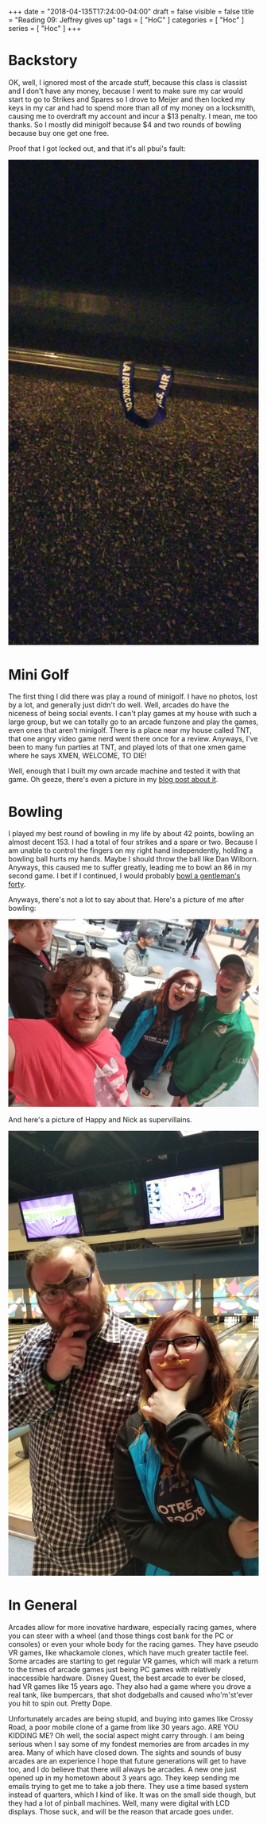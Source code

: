 +++
date = "2018-04-135T17:24:00-04:00"
draft = false
visible = false
title = "Reading 09: Jeffrey gives up"
tags = [ "HoC" ]
categories = [ "Hoc" ]
series = [ "Hoc" ]
+++

Backstory
===

OK, well, I ignored most of the arcade stuff, because this class is classist and I don't have any money,
because I went to make sure my car would start to go to Strikes and Spares so I drove to Meijer and then locked
my keys in my car and had to spend more than all of my money on a locksmith, causing me to overdraft my account
and incur a $13 penalty. I mean, me too thanks. So I mostly did minigolf because $4 and two rounds of bowling
because buy one get one free.

Proof that I got locked out, and that it's all pbui's fault:

![sadness](sad.jpg)


Mini Golf
===

The first thing I did there was play a round of minigolf. I have no photos, lost by a lot, and generally just
didn't do well. Well, arcades do have the niceness of being social events. I can't play games at my house with
such a large group, but we can totally go to an arcade funzone and play the games, even ones that aren't minigolf.
There is a place near my house called TNT, that one angry video game nerd went there once for a review. Anyways,
I've been to many fun parties at TNT, and played lots of that one xmen game where he says XMEN, WELCOME, TO DIE!

Well, enough that I built my own arcade machine and tested it with that game. Oh geeze, there's even
a picture in my [blog post about it](https://johnwesthoff.com/projects/arcademachine/).

Bowling
===

I played my best round of bowling in my life by about 42 points, bowling an almost decent 153. I had a total of
four strikes and a spare or two. Because I am unable to control the fingers on my right hand independently,
holding a bowling ball hurts my hands. Maybe I should throw the ball like Dan Wilborn. Anyways, this caused
me to suffer greatly, leading me to bowl an 86 in my second game. I bet if I continued, I would probably
[bowl a gentleman's forty](https://www.youtube.com/watch?v=T_LDnkKKd3Y).

Anyways, there's not a lot to say about that. Here's a picture of me after bowling:

![me](me.jpg)

And here's a picture of Happy and Nick as supervillains.

![happy](happy.jpg)

In General
===

Arcades allow for more inovative hardware, especially racing games, where you can steer with a wheel (and those
things cost bank for the PC or consoles) or even your whole body for the racing games. They have pseudo VR games,
like whackamole clones, which have much greater tactile feel. Some arcades are starting to get regular VR games,
which will mark a return to the times of arcade games just being PC games with relatively inaccessible hardware.
Disney Quest, the best arcade to ever be closed, had VR games like 15 years ago. They also had a game where you
drove a real tank, like bumpercars, that shot dodgeballs and caused who'm'st'ever you hit to spin out. Pretty Dope.

Unfortunately arcades are being stupid, and buying into games like Crossy Road, a poor mobile clone of a
game from like 30 years ago. ARE YOU KIDDING ME? Oh well, the social aspect might carry through. I am being
serious when I say some of my fondest memories are from arcades in my area. Many of which have closed down.
The sights and sounds of busy arcades are an experience I hope that future generations will get to have too,
and I do believe that there will always be arcades. A new one just opened up in my hometown about 3 years ago.
They keep sending me emails trying to get me to take a job there. They use a time based system instead of quarters,
which I kind of like. It was on the small side though, but they had a lot of pinball machines. Well, many
were digital with LCD displays. Those suck, and will be the reason that arcade goes under.
